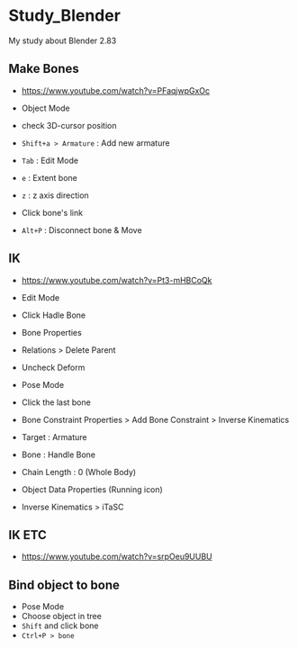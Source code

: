 # Study_Blender
My study about Blender 2.83


## Make Bones

* https://www.youtube.com/watch?v=PFaqjwpGxOc

* Object Mode
* check 3D-cursor position
* `Shift+a > Armature` : Add new armature
* `Tab` : Edit Mode
* `e` : Extent bone
* `z` : z axis direction
* Click bone's link
* `Alt+P` : Disconnect bone & Move

## IK

* https://www.youtube.com/watch?v=Pt3-mHBCoQk

* Edit Mode
* Click Hadle Bone
* Bone Properties
* Relations > Delete Parent
* Uncheck Deform

* Pose Mode
* Click the last bone
* Bone Constraint Properties > Add Bone Constraint > Inverse Kinematics
* Target : Armature
* Bone : Handle Bone
* Chain Length : 0 (Whole Body)

* Object Data Properties (Running icon)
* Inverse Kinematics > iTaSC

## IK ETC

* https://www.youtube.com/watch?v=srpOeu9UUBU

## Bind object to bone

* Pose Mode
* Choose object in tree
* `Shift` and click bone
* `Ctrl+P > bone`

